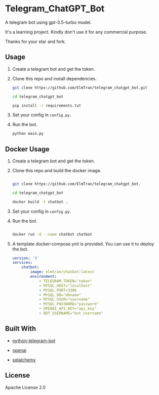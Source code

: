 # Telegram_ChatGPT_Bot

A telegram bot using gpt-3.5-turbo model.   

It's a learning project. Kindly don't use it for any commercial purpose.

Thanks for your star and fork.

## Usage

1. Create a telegram bot and get the token.

2. Clone this repo and install dependencies.

    ```bash
    git clone https://github.com/ElmTran/telegram_chatgpt_bot.git

    cd telegram_chatgpt_bot

    pip install -r requirements.txt
    ```

3. Set your config in `config.py`.

4. Run the bot.

    ```bash
    python main.py
    ```

## Docker Usage

1. Create a telegram bot and get the token.

2. Clone this repo and build the docker image.

    ```bash

    git clone https://github.com/ElmTran/telegram_chatgpt_bot.

    cd telegram_chatgpt_bot

    docker build -t chatbot .
    ```

3. Set your config in `config.py`.

4. Run the bot.

    ```bash

    docker run -d --name chatbot chatbot
    ```

5. A template docker-compose.yml is provided. You can use it to deploy the bot.

    ```yaml
    version: '3'
    services:
        chatbot:
            image: elmtran/chatbot:latest
            environment:
                - TELEGRAM_TOKEN="token"
                - MYSQL_HOST="localhost"
                - MYSQL_PORT=3306
                - MYSQL_DB="dbname"
                - MYSQL_USER="username"
                - MYSQL_PASSWORD="password"
                - OPENAI_API_KEY="api_key"
                - BOT_USERNAME="bot_username"
    ```


## Built With

* [python-telegram-bot](https://github.com/python-telegram-bot/python-telegram-bot)

* [openai](https://platform.openai.com/)

* [sqlalchemy](https://www.sqlalchemy.org/)

## License

Apache License 2.0
